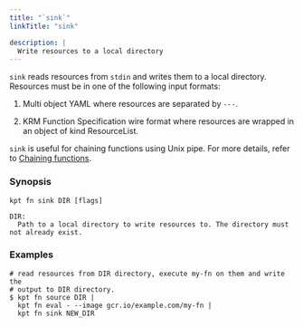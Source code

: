 ```yaml
---
title: "`sink`"
linkTitle: "sink"

description: |
  Write resources to a local directory
---
```


<!--mdtogo:Short
   Write resources to a local directory
-->

`sink` reads resources from `stdin` and writes them to a local directory.
Resources must be in one of the following input formats:

1. Multi object YAML where resources are separated by `---`.

2. KRM Function Specification wire format where resources are wrapped in an
   object of kind ResourceList.

`sink` is useful for chaining functions using Unix pipe. For more details, refer
to [Chaining functions](/book/04-using-functions/#chaining-functions-using-the-unix-pipe).

### Synopsis

<!--mdtogo:Long-->

```
kpt fn sink DIR [flags]

DIR:
  Path to a local directory to write resources to. The directory must not already exist.
```

<!--mdtogo-->

### Examples

<!--mdtogo:Examples-->

```shell
# read resources from DIR directory, execute my-fn on them and write the
# output to DIR directory.
$ kpt fn source DIR |
  kpt fn eval - --image gcr.io/example.com/my-fn |
  kpt fn sink NEW_DIR
```

<!--mdtogo-->

 

